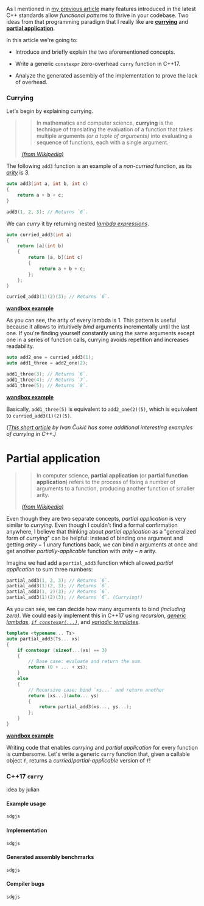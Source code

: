 

As I mentioned in [my previous article](https://vittorioromeo.info/index/blog/passing_functions_to_functions.html) many features introduced in the latest C++ standards allow *functional patterns* to thrive in your codebase. Two ideas from that programming paradigm that I really like are [**currying**](https://en.wikipedia.org/wiki/Currying) and [**partial application**](https://en.wikipedia.org/wiki/Partial_application).

In this article we're going to:

* Introduce and briefly explain the two aforementioned concepts.

* Write a generic `constexpr` zero-overhead `curry` function in C++17.

* Analyze the generated assembly of the implementation to prove the lack of overhead.



### Currying

Let's begin by explaining currying.

> > In mathematics and computer science, **currying** is the technique of translating the evaluation of a function that takes multiple arguments *(or a tuple of arguments)* into evaluating a sequence of functions, each with a single argument.
>
> [*(from Wikipedia)*](https://en.wikipedia.org/wiki/Currying)

The following `add3` function is an example of a *non-curried* function, as its [*arity*](https://en.wikipedia.org/wiki/Arity) is $3$.

```cpp
auto add3(int a, int b, int c)
{
    return a + b + c;
}

add3(1, 2, 3); // Returns `6`.
```

We can *curry* it by returning nested [*lambda expressions*](http://en.cppreference.com/w/cpp/language/lambda).

```cpp
auto curried_add3(int a)
{
    return [a](int b)
    {
        return [a, b](int c)
        {
            return a + b + c;
        };
    };
}

curried_add3(1)(2)(3); // Returns `6`.
```

[**wandbox example**](http://melpon.org/wandbox/permlink/HGACYHh1sV3knQGZ)

As you can see, the arity of every lambda is $1$. This pattern is useful because it allows to intuitively *bind* arguments incrementally until the last one. If you're finding yourself constantly using the same arguments except one in a series of function calls, currying avoids repetition and increases readability.

```cpp
auto add2_one = curried_add3(1);
auto add1_three = add2_one(2);

add1_three(3); // Returns `6`.
add1_three(4); // Returns `7`.
add1_three(5); // Returns `8`.
```

[**wandbox example**](http://melpon.org/wandbox/permlink/7w4RUHqHEL1Y7Yx1)

Basically, `add1_three(5)` is equivalent to `add2_one(2)(5)`, which is equivalent to `curried_add3(1)(2)(5)`.

*([This short article](http://cukic.co/2013/08/07/curry-all-over-the-c11/) by Ivan Čukić has some additional interesting examples of currying in C++.)*



# Partial application

> > In computer science, **partial application** (or **partial function application**) refers to the process of fixing a number of arguments to a function, producing another function of smaller arity.
>
> [*(from Wikipedia)*](https://en.wikipedia.org/wiki/Partial_application)

Even though they are two separate concepts, *partial application* is very similar to *currying*. Even though I couldn't find a formal confirmation anywhere, I believe that thinking about *partial application* as a "generalized form of *currying*" can be helpful: instead of binding one argument and getting $arity - 1$ unary functions back, we can bind $n$ arguments at once and get another *partially-applicable* function with $arity - n$ arity.

Imagine we had add a `partial_add3` function which allowed *partial application* to sum three numbers:

```cpp
partial_add3(1, 2, 3); // Returns `6`.
partial_add3(1)(2, 3); // Returns `6`.
partial_add3(1, 2)(3); // Returns `6`.
partial_add3(1)(2)(3); // Returns `6`. (Currying!)
```

As you can see, we can decide how many arguments to bind *(including zero)*. We could easily implement this in C++17 using *recursion*, [*generic lambdas*](http://en.cppreference.com/w/cpp/language/lambda), [*`if constexpr(...)`*](http://en.cppreference.com/w/cpp/language/if#Constexpr_If), and [*variadic templates*](http://en.cppreference.com/w/cpp/language/parameter_pack).

```cpp
template <typename... Ts>
auto partial_add3(Ts... xs)
{
    if constexpr (sizeof...(xs) == 3)
    {
        // Base case: evaluate and return the sum.
        return (0 + ... + xs);
    }
    else
    {
        // Recursive case: bind `xs...` and return another 
        return [xs...](auto... ys)
        {
            return partial_add3(xs..., ys...);
        };
    }
}
```

[**wandbox example**](http://melpon.org/wandbox/permlink/AFmdO0Cpkt5zRcJC)

Writing code that enables *currying* and *partial application* for every function is cumbersome. Let's write a generic `curry` function that, given a callable object `f`, returns a *curried*/*partial-applicable* version of `f`!



### C++17 `curry`

idea by julian


#### Example usage

```cpp
sdgjs
```

#### Implementation

```cpp
sdgjs
```

#### Generated assembly benchmarks

```cpp
sdgjs
```

#### Compiler bugs


```cpp
sdgjs
```
